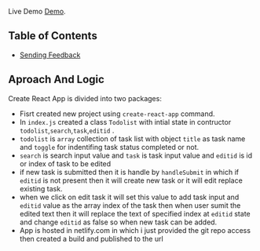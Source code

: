 Live Demo [Demo](https://github.com/facebookincubator/create-react-app).


## Table of Contents
- [Sending Feedback](#sending-feedback)

## Aproach And Logic

Create React App is divided into two packages:

* Fisrt created new project using `create-react-app` command.
* In `index.js` created a class `Todolist` with intial state in contructor `todolist`,`search`,`task`,`editid` .
* `todolist` is `array` collection of task list with object `title` as task name and `toggle` for indentifing task status completed or not.
* `search` is search input value and `task` is task input value and `editid` is id or index of task to be edited
* if new task is submitted then it is handle by `handleSubmit` in which if `editid` is not present then it will create new task or it will edit replace existing task.
* when we click on edit task it will set this value to add task input and `editid` value as the array index of the task then when user sumit the edited text then it will replace the text of specified index at `editid` state and change `editid` as false so when new task can be added.    
* App is hosted in netlify.com in which i just provided the git repo access then created a build and published to the url